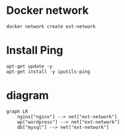 # Docker network
```
docker network create ext-network
```
# Install Ping
```
apt-get update -y
apt-get install -y iputils-ping
```

# diagram

```mermaid
graph LR
    nginx["nginx"] --> net["ext-network"]
    wp["wordpress"] --> net["ext-network"]
    db["mysql"] --> net["ext-network"]
```
